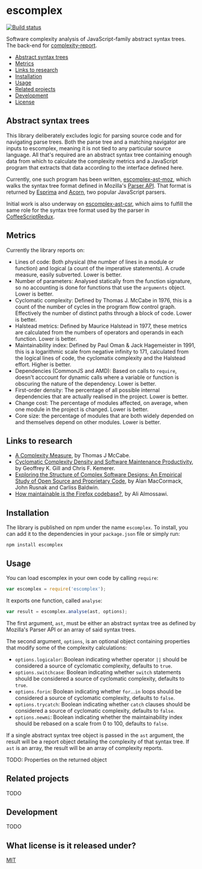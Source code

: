 # escomplex

[![Build status][ci-image]][ci-status]

Software complexity analysis
of JavaScript-family abstract syntax trees.
The back-end for [complexity-report].

* [Abstract syntax trees](#abstract-syntax-trees)
* [Metrics](#metrics)
* [Links to research](#links-to-research)
* [Installation](#installation)
* [Usage](#usage)
* [Related projects](#related-projects)
* [Development](#development)
* [License](#license)

## Abstract syntax trees

This library deliberately excludes
logic for parsing source code
and for navigating parse trees.
Both the parse tree
and a matching navigator
are inputs to escomplex,
meaning it is not tied
to any particular source language.
All that's required
are an abstract syntax tree
containing enough data
from which to calculate
the complexity metrics
and a JavaScript program
that extracts that data
according to the interface
defined here.

Currently,
one such program
has been written,
[escomplex-ast-moz],
which walks the
syntax tree format
defined in
Mozilla's [Parser API][api].
That format is returned
by [Esprima]
and [Acorn],
two popular JavaScript parsers.

Initial work
is also underway
on [escomplex-ast-csr],
which aims to fulfill
the same role
for the syntax tree format
used by the parser
in [CoffeeScriptRedux].

## Metrics

Currently the library reports on:

* Lines of code:
  Both physical (the number of lines in a module or function)
  and logical (a count of the imperative statements).
  A crude measure,
  easily subverted.
  Lower is better.
* Number of parameters:
  Analysed statically
  from the function signature,
  so no accounting is done
  for functions that use the `arguments` object.
  Lower is better.
* Cyclomatic complexity:
  Defined by Thomas J. McCabe in 1976,
  this is a count of the number of cycles
  in the program flow control graph.
  Effectively the number of distinct paths
  through a block of code.
  Lower is better.
* Halstead metrics:
  Defined by Maurice Halstead in 1977,
  these metrics are calculated
  from the numbers of operators
  and operands in each function.
  Lower is better.
* Maintainability index:
  Defined by Paul Oman & Jack Hagemeister in 1991,
  this is a logarithmic scale
  from negative infinity to 171,
  calculated from
  the logical lines of code,
  the cyclomatix complexity
  and the Halstead effort.
  Higher is better.
* Dependencies (CommonJS and AMD):
  Based on calls to `require`,
  doesn't acccount for dynamic calls
  where a variable or function is
  obscuring the nature of the dependency.
  Lower is better.
* First-order density:
  The percentage of all possible internal dependencies
  that are actually realised in the project.
  Lower is better.
* Change cost:
  The percentage of modules affected,
  on average,
  when one module in the project
  is changed.
  Lower is better.
* Core size:
  the percentage of modules
  that are both widely depended on
  and themselves depend on other modules.
  Lower is better.

## Links to research

* [A Complexity Measure][mccabe],
  by Thomas J McCabe.
* [Cyclomatic Complexity Density and Software Maintenance Productivity][gillkemerer],
  by Geoffrey K. Gill and Chris F. Kemerer.
* [Exploring the Structure of Complex Software Designs: An Empirical Study of Open Source and Proprietary Code][dsm],
  by Alan MacCormack, John Rusnak and Carliss Baldwin.
* [How maintainable is the Firefox codebase?][almossawi],
  by Ali Almossawi.

## Installation

The library is published on npm
under the name `escomplex`.
To install,
you can add it to the dependencies
in your `package.json` file
or simply run:

```
npm install escomplex
```

## Usage

You can load escomplex
in your own code
by calling `require`:

```javascript
var escomplex = require('escomplex');
```

It exports one function,
called `analyse`:

```javascript
var result = escomplex.analyse(ast, options);
```

The first argument, `ast`,
must be either
an abstract syntax tree
as defined by Mozilla's Parser API
or an array of said syntax trees.

The second argument, `options`,
is an optional object
containing properties that modify some of the complexity calculations:

* `options.logicalor`:
  Boolean indicating whether operator `||`
  should be considered a source of cyclomatic complexity,
  defaults to `true`.
* `options.switchcase`:
  Boolean indicating whether `switch` statements
  should be considered a source of cyclomatic complexity,
  defaults to `true`.
* `options.forin`:
  Boolean indicating whether `for`...`in` loops
  should be considered a source of cyclomatic complexity,
  defaults to `false`.
* `options.trycatch`:
  Boolean indicating whether `catch` clauses
  should be considered a source of cyclomatic complexity,
  defaults to `false`.
* `options.newmi`:
  Boolean indicating whether the maintainability
  index should be rebased on a scale from 0 to 100,
  defaults to `false`.

If a single abstract syntax tree object
is passed in the `ast` argument,
the result will be a report object
detailing the complexity of that syntax tree.
If `ast` is an array,
the result will be an array of complexity reports.

TODO: Properties on the returned object

## Related projects

TODO

## Development

TODO

## What license is it released under?

[MIT][license]

[ci-image]: https://secure.travis-ci.org/philbooth/escomplex.png?branch=master
[ci-status]: http://travis-ci.org/#!/philbooth/escomplex
[complexity-report]: https://github.com/philbooth/complexity-report
[escomplex-ast-moz]: https://github.com/philbooth/escomplex-ast-moz
[api]: https://developer.mozilla.org/en-US/docs/SpiderMonkey/Parser_API
[esprima]: http://esprima.org/
[acorn]: http://marijnhaverbeke.nl/acorn
[escomplex-ast-csr]: https://github.com/philbooth/escomplex-ast-csr
[coffeescriptredux]: https://github.com/michaelficarra/CoffeeScriptRedux
[mccabe]: http://www.literateprogramming.com/mccabe.pdf
[gillkemerer]: http://www.pitt.edu/~ckemerer/CK%20research%20papers/CyclomaticComplexityDensity_GillKemerer91.pdf
[omanhagemeister]: http://www.sciencedirect.com/science/article/pii/0164121294900671
[dsm]: http://www.people.hbs.edu/cbaldwin/DR2/MRBDesignStructure17thSep1.pdf
[almossawi]: http://almossawi.com/firefox/prose
[license]: https://github.com/philbooth/escomplex/blob/master/COPYING
[msvariant]: http://blogs.msdn.com/b/codeanalysis/archive/2007/11/20/maintainability-index-range-and-meaning.aspx
[jarrod]: http://jarrodoverson.com/blog/about
[plato]: https://github.com/jsoverson/plato
[grunt-complexity]: https://github.com/vigetlabs/grunt-complexity
[bob]: https://github.com/cliffano/bob
[cardio]: https://github.com/auchenberg/cardio
[brackets-crjs]: https://github.com/sahlas/brackets-crjs
[node]: http://nodejs.org/
[npm]: https://npmjs.org/
[jshint]: https://github.com/jshint/node-jshint
[mocha]: http://visionmedia.github.com/mocha
[chai]: http://chaijs.com/

